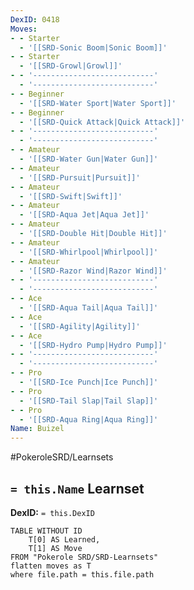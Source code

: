 ```yaml
---
DexID: 0418
Moves:
- - Starter
  - '[[SRD-Sonic Boom|Sonic Boom]]'
- - Starter
  - '[[SRD-Growl|Growl]]'
- - '---------------------------'
  - '---------------------------'
- - Beginner
  - '[[SRD-Water Sport|Water Sport]]'
- - Beginner
  - '[[SRD-Quick Attack|Quick Attack]]'
- - '---------------------------'
  - '---------------------------'
- - Amateur
  - '[[SRD-Water Gun|Water Gun]]'
- - Amateur
  - '[[SRD-Pursuit|Pursuit]]'
- - Amateur
  - '[[SRD-Swift|Swift]]'
- - Amateur
  - '[[SRD-Aqua Jet|Aqua Jet]]'
- - Amateur
  - '[[SRD-Double Hit|Double Hit]]'
- - Amateur
  - '[[SRD-Whirlpool|Whirlpool]]'
- - Amateur
  - '[[SRD-Razor Wind|Razor Wind]]'
- - '---------------------------'
  - '---------------------------'
- - Ace
  - '[[SRD-Aqua Tail|Aqua Tail]]'
- - Ace
  - '[[SRD-Agility|Agility]]'
- - Ace
  - '[[SRD-Hydro Pump|Hydro Pump]]'
- - '---------------------------'
  - '---------------------------'
- - Pro
  - '[[SRD-Ice Punch|Ice Punch]]'
- - Pro
  - '[[SRD-Tail Slap|Tail Slap]]'
- - Pro
  - '[[SRD-Aqua Ring|Aqua Ring]]'
Name: Buizel
---
```


#PokeroleSRD/Learnsets

## `= this.Name` Learnset

**DexID:** `= this.DexID`

```dataview
TABLE WITHOUT ID
    T[0] AS Learned,
    T[1] AS Move
FROM "Pokerole SRD/SRD-Learnsets"
flatten moves as T
where file.path = this.file.path
```
